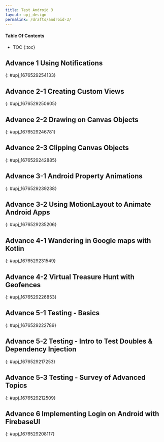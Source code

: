 ```yaml
---
title: Test Android 3
layout: upj_design
permalink: /drafts/android-3/
---
```


#### Table Of Contents

- TOC
{:toc}

## Advance 1 Using Notifications
{: #upj_1676529254133}

## Advance 2-1 Creating Custom Views
{: #upj_1676529250605}

## Advance 2-2 Drawing on Canvas Objects
{: #upj_1676529246781}

## Advance 2-3 Clipping Canvas Objects
{: #upj_1676529242885}

## Advance 3-1 Android Property Animations
{: #upj_1676529239238}

## Advance 3-2 Using MotionLayout to Animate Android Apps
{: #upj_1676529235206}

## Advance 4-1 Wandering in Google maps with Kotlin
{: #upj_1676529231549}

## Advance 4-2 Virtual Treasure Hunt with Geofences
{: #upj_1676529226853}

## Advance 5-1 Testing - Basics
{: #upj_1676529222789}

## Advance 5-2 Testing - Intro to Test Doubles & Dependency Injection
{: #upj_1676529217253}

## Advance 5-3 Testing - Survey of Advanced Topics
{: #upj_1676529212509}

## Advance 6 Implementing Login on Android with FirebaseUI
{: #upj_1676529208117}
